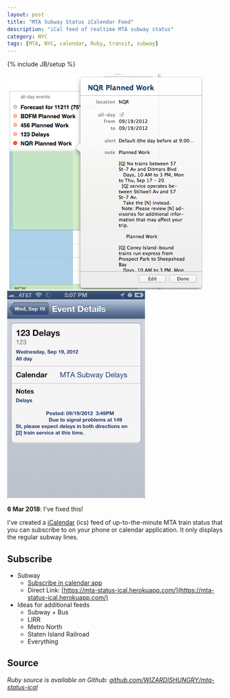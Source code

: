 ```yaml
---
layout: post
title: "MTA Subway Status iCalendar Feed"
description: "iCal feed of realtime MTA subway status"
category: NYC
tags: [MTA, NYC, calendar, Ruby, transit, subway]
---
```

{% include JB/setup %}
<p><span class="marginnote"><a href="/assets/images/mta-ical-osx-1.png"><img src="/assets/images/mta-ical-osx-1.png" alt="iCal displaying MTA status in OSX" ></a>
<a href="/assets/images/mta-ical-ios-2.png"><img src="/assets/images/mta-ical-ios-2.png" alt="iCal displaying MTA status in iOS" ></a></span></p>

**6 Mar 2018**: I've fixed this!

I've created a [iCalendar](http://en.wikipedia.org/wiki/ICalendar) (ics) feed of up-to-the-minute MTA train status that you can subscribe to on your phone or calendar application.
It only displays the regular subway lines.
## Subscribe

* Subway
  * [Subscribe in calendar app](webcal://mta-status-ical.herokuapp.com/)
  * Direct Link: [https://mta-status-ical.herokuapp.com/](https://mta-status-ical.herokuapp.com/)
* Ideas for additional feeds
  * Subway + Bus
  * LIRR
  * Metro North
  * Staten Island Railroad
  * Everything

Source
------
*Ruby source is available on Github: [github.com/WIZARDISHUNGRY/mta-status-ical](https://github.com/WIZARDISHUNGRY/mta-status-ical)*
